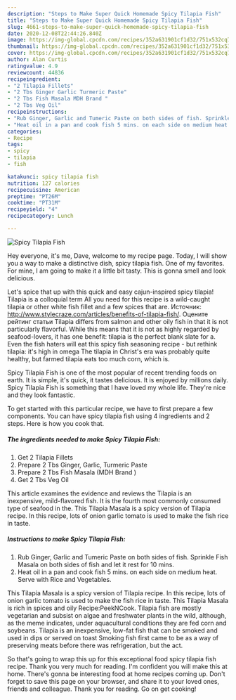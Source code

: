 ```yaml
---
description: "Steps to Make Super Quick Homemade Spicy Tilapia Fish"
title: "Steps to Make Super Quick Homemade Spicy Tilapia Fish"
slug: 4661-steps-to-make-super-quick-homemade-spicy-tilapia-fish
date: 2020-12-08T22:44:26.840Z
image: https://img-global.cpcdn.com/recipes/352a631901cf1d32/751x532cq70/spicy-tilapia-fish-recipe-main-photo.jpg
thumbnail: https://img-global.cpcdn.com/recipes/352a631901cf1d32/751x532cq70/spicy-tilapia-fish-recipe-main-photo.jpg
cover: https://img-global.cpcdn.com/recipes/352a631901cf1d32/751x532cq70/spicy-tilapia-fish-recipe-main-photo.jpg
author: Alan Curtis
ratingvalue: 4.9
reviewcount: 44836
recipeingredient:
- "2 Tilapia Fillets"
- "2 Tbs Ginger Garlic Turmeric Paste"
- "2 Tbs Fish Masala MDH Brand "
- "2 Tbs Veg Oil"
recipeinstructions:
- "Rub Ginger, Garlic and Tumeric Paste on both sides of fish. Sprinkle Fish Masala on  both sides of fish and let it rest for 10 mins."
- "Heat oil in a pan and cook fish 5 mins. on each side on medium heat. Serve with Rice and Vegetables."
categories:
- Recipe
tags:
- spicy
- tilapia
- fish

katakunci: spicy tilapia fish 
nutrition: 127 calories
recipecuisine: American
preptime: "PT26M"
cooktime: "PT31M"
recipeyield: "4"
recipecategory: Lunch

---
```



![Spicy Tilapia Fish](https://img-global.cpcdn.com/recipes/352a631901cf1d32/751x532cq70/spicy-tilapia-fish-recipe-main-photo.jpg)

Hey everyone, it's me, Dave, welcome to my recipe page. Today, I will show you a way to make a distinctive dish, spicy tilapia fish. One of my favorites. For mine, I am going to make it a little bit tasty. This is gonna smell and look delicious.

Let&#39;s spice that up with this quick and easy cajun-inspired spicy tilapia! Tilapia is a colloquial term All you need for this recipe is a wild-caught tilapia or other white fish fillet and a few spices that are. Источник: http://www.stylecraze.com/articles/benefits-of-tilapia-fish/. Оцените рейтинг статьи Tilapia differs from salmon and other oily fish in that it is not particularly flavorful. While this means that it is not as highly regarded by seafood-lovers, it has one benefit: tilapia is the perfect blank slate for a. Even the fish haters will eat this spicy fish seasoning recipe - but rethink tilapia: it&#39;s high in omega The tilapia in Christ&#39;s era was probably quite healthy, but farmed tilapia eats too much corn, which is.

Spicy Tilapia Fish is one of the most popular of recent trending foods on earth. It is simple, it's quick, it tastes delicious. It is enjoyed by millions daily. Spicy Tilapia Fish is something that I have loved my whole life. They're nice and they look fantastic.


To get started with this particular recipe, we have to first prepare a few components. You can have spicy tilapia fish using 4 ingredients and 2 steps. Here is how you cook that.

<!--inarticleads1-->

##### The ingredients needed to make Spicy Tilapia Fish:

1. Get 2 Tilapia Fillets
1. Prepare 2 Tbs Ginger, Garlic, Turmeric Paste
1. Prepare 2 Tbs Fish Masala (MDH Brand )
1. Get 2 Tbs Veg Oil


This article examines the evidence and reviews the Tilapia is an inexpensive, mild-flavored fish. It is the fourth most commonly consumed type of seafood in the. This Tilapia Masala is a spicy version of Tilapia recipe. In this recipe, lots of onion garlic tomato is used to make the fish rice in taste. 

<!--inarticleads2-->

##### Instructions to make Spicy Tilapia Fish:

1. Rub Ginger, Garlic and Tumeric Paste on both sides of fish. Sprinkle Fish Masala on  both sides of fish and let it rest for 10 mins.
1. Heat oil in a pan and cook fish 5 mins. on each side on medium heat. Serve with Rice and Vegetables.


This Tilapia Masala is a spicy version of Tilapia recipe. In this recipe, lots of onion garlic tomato is used to make the fish rice in taste. This Tilapia Masala is rich in spices and oily Recipe:PeekNCook. Tilapia fish are mostly vegetarian and subsist on algae and freshwater plants in the wild, although, as the meme indicates, under aquacultural conditions they are fed corn and soybeans. Tilapia is an inexpensive, low-fat fish that can be smoked and used in dips or served on toast Smoking fish first came to be as a way of preserving meats before there was refrigeration, but the act. 

So that's going to wrap this up for this exceptional food spicy tilapia fish recipe. Thank you very much for reading. I'm confident you will make this at home. There's gonna be interesting food at home recipes coming up. Don't forget to save this page on your browser, and share it to your loved ones, friends and colleague. Thank you for reading. Go on get cooking!

